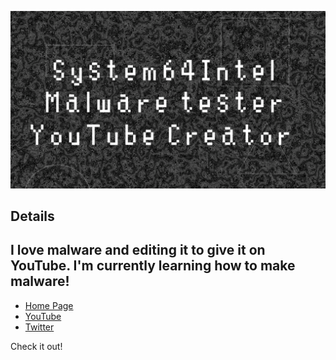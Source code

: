 ![Open Source at System64Intel](https://github.com/System64Intel/System64Intel/blob/main/banaaa.png)

## Details

I love malware and editing it to give it on YouTube.
I'm currently learning how to make malware!
----
* [Home Page](http://system64intel.cf/)
* [YouTube](https://www.youtube.com/channel/UCxfDkBppjnE1XEhc9D01W5w)
* [Twitter](https://twitter.com/System64Intel)

Check it out!
